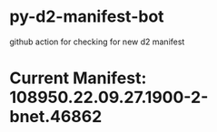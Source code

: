 # py-d2-manifest-bot
github action for checking for new d2 manifest

# Current Manifest: 108950.22.09.27.1900-2-bnet.46862